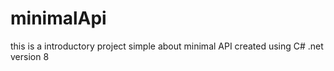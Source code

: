 # minimalApi
this is a introductory project simple about minimal API created using C# .net version 8
